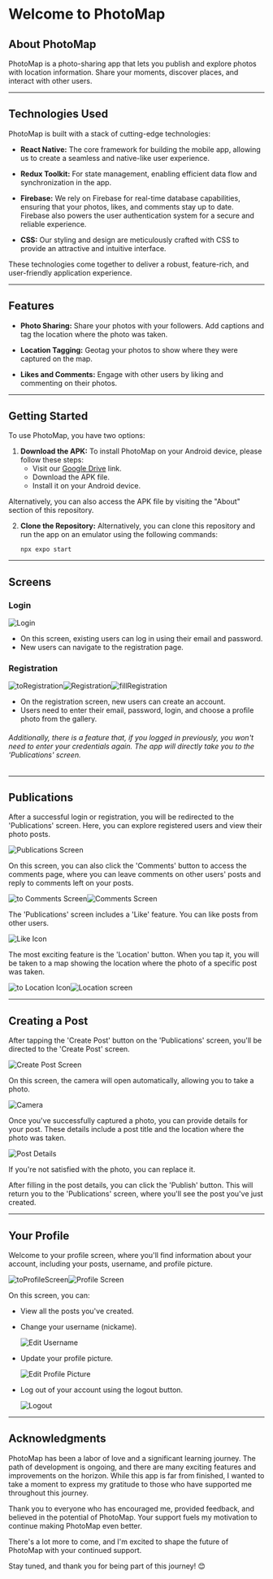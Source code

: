 # Welcome to PhotoMap

## About PhotoMap

PhotoMap is a photo-sharing app that lets you publish and explore photos with location information. Share your moments, discover places, and interact with other users.

---

## Technologies Used

PhotoMap is built with a stack of cutting-edge technologies:

- **React Native:** The core framework for building the mobile app, allowing us to create a seamless and native-like user experience.

- **Redux Toolkit:** For state management, enabling efficient data flow and synchronization in the app.

- **Firebase:** We rely on Firebase for real-time database capabilities, ensuring that your photos, likes, and comments stay up to date. Firebase also powers the user authentication system for a secure and reliable experience.

- **CSS:** Our styling and design are meticulously crafted with CSS to provide an attractive and intuitive interface.

These technologies come together to deliver a robust, feature-rich, and user-friendly application experience.

---

## Features

- **Photo Sharing:** Share your photos with your followers. Add captions and tag the location where the photo was taken.

- **Location Tagging:** Geotag your photos to show where they were captured on the map.

- **Likes and Comments:** Engage with other users by liking and commenting on their photos.

---

## Getting Started

To use PhotoMap, you have two options:

1. **Download the APK:** To install PhotoMap on your Android device, please follow these steps:
   - Visit our [Google Drive](https://drive.google.com/file/d/1Q2IGXeVzFER_Sc0X_rjIQ7Pyex89uIhU/view) link.
   - Download the APK file.
   - Install it on your Android device.

Alternatively, you can also access the APK file by visiting the "About" section of this repository.

2. **Clone the Repository:** Alternatively, you can clone this repository and run the app on an emulator using the following commands:

   ```shell
   npx expo start
   ```

---

## Screens

### Login

![Login](./assets/photoForREADME/Login.jpg)

- On this screen, existing users can log in using their email and password.
- New users can navigate to the registration page.

### Registration

![toRegistration](./assets/photoForREADME/toRegistration.jpg)![Registration](./assets/photoForREADME/Registration.jpg)![fillRegistration](./assets/photoForREADME/FillRegistration.jpg)

- On the registration screen, new users can create an account.
- Users need to enter their email, password, login, and choose a profile photo from the gallery.

###### Additionally, there is a feature that, if you logged in previously, you won't need to enter your credentials again. The app will directly take you to the 'Publications' screen.

---

## Publications

After a successful login or registration, you will be redirected to the 'Publications' screen. Here, you can explore registered users and view their photo posts.

![Publications Screen](./assets/photoForREADME/PublicationsScreen.jpg)

On this screen, you can also click the 'Comments' button to access the comments page, where you can leave comments on other users' posts and reply to comments left on your posts.

![to Comments Screen](./assets/photoForREADME/toComments.jpg)![Comments Screen](./assets/photoForREADME/Comments.jpg)

The 'Publications' screen includes a 'Like' feature. You can like posts from other users.

![Like Icon](./assets/photoForREADME/leaveLike.jpg)

The most exciting feature is the 'Location' button. When you tap it, you will be taken to a map showing the location where the photo of a specific post was taken.

![to Location Icon](./assets/photoForREADME/toLocation.jpg)![Location screen](./assets/photoForREADME/Location.jpg)

---

## Creating a Post

After tapping the 'Create Post' button on the 'Publications' screen, you'll be directed to the 'Create Post' screen.

![Create Post Screen](./assets/photoForREADME/toCreatePost.jpg)

On this screen, the camera will open automatically, allowing you to take a photo.

![Camera](./assets/photoForREADME/Camera.jpg)

Once you've successfully captured a photo, you can provide details for your post. These details include a post title and the location where the photo was taken.

![Post Details](./assets/photoForREADME/DetailsOfPost.jpg)

If you're not satisfied with the photo, you can replace it.

After filling in the post details, you can click the 'Publish' button. This will return you to the 'Publications' screen, where you'll see the post you've just created.

---

## Your Profile

Welcome to your profile screen, where you'll find information about your account, including your posts, username, and profile picture.

![toProfileScreen](./assets/photoForREADME/toUserScreen.jpg)![Profile Screen](./assets/photoForREADME/Profile.jpg)

On this screen, you can:

- View all the posts you've created.
- Change your username (nickame).

  ![Edit Username](./assets/photoForREADME/changeNickname.jpg)

- Update your profile picture.

  ![Edit Profile Picture](./assets/photoForREADME/changeAvatar.jpg)

- Log out of your account using the logout button.

  ![Logout](./assets/photoForREADME/logOut.jpg)

---

## Acknowledgments

PhotoMap has been a labor of love and a significant learning journey. The path of development is ongoing, and there are many exciting features and improvements on the horizon. While this app is far from finished, I wanted to take a moment to express my gratitude to those who have supported me throughout this journey.

Thank you to everyone who has encouraged me, provided feedback, and believed in the potential of PhotoMap. Your support fuels my motivation to continue making PhotoMap even better.

There's a lot more to come, and I'm excited to shape the future of PhotoMap with your continued support.

Stay tuned, and thank you for being part of this journey! 😊
